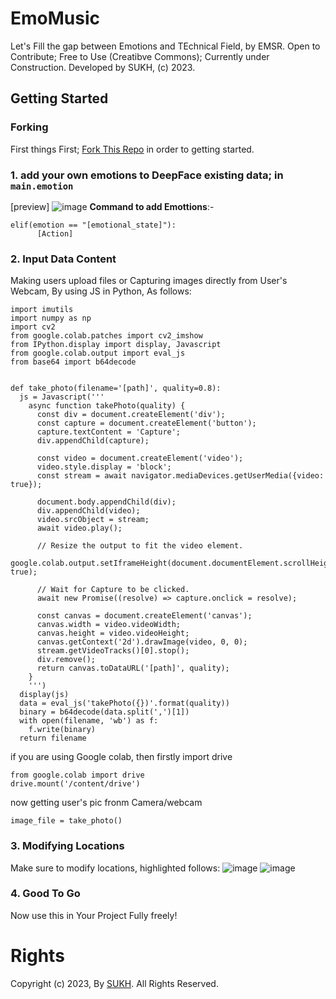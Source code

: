 # EmoMusic
Let's Fill the gap between Emotions and TEchnical Field, by EMSR.
Open to Contribute; Free to Use (Creatibve Commons); Currently under Construction.
Developed by SUKH, (c) 2023.

## Getting Started
### Forking
First things First; [Fork This Repo](https://github.com/HEYSUKH/EmoMusic/fork) in order to getting started.
### 1. add your own emotions to DeepFace existing data; in ```main.emotion```
[preview]
![image](https://github.com/HEYSUKH/EmoMusic/assets/147260152/50664d36-99af-48b3-b7be-77294ad8c6ea)
**Command to add Emottions**:-
```
elif(emotion == "[emotional_state]"):
      [Action]
```

### 2. Input Data Content
Making users upload files or Capturing images directly from User's Webcam, By using JS in Python, As follows:
```
import imutils
import numpy as np
import cv2
from google.colab.patches import cv2_imshow
from IPython.display import display, Javascript
from google.colab.output import eval_js
from base64 import b64decode


def take_photo(filename='[path]', quality=0.8):
  js = Javascript('''
    async function takePhoto(quality) {
      const div = document.createElement('div');
      const capture = document.createElement('button');
      capture.textContent = 'Capture';
      div.appendChild(capture);

      const video = document.createElement('video');
      video.style.display = 'block';
      const stream = await navigator.mediaDevices.getUserMedia({video: true});

      document.body.appendChild(div);
      div.appendChild(video);
      video.srcObject = stream;
      await video.play();

      // Resize the output to fit the video element.
      google.colab.output.setIframeHeight(document.documentElement.scrollHeight, true);

      // Wait for Capture to be clicked.
      await new Promise((resolve) => capture.onclick = resolve);

      const canvas = document.createElement('canvas');
      canvas.width = video.videoWidth;
      canvas.height = video.videoHeight;
      canvas.getContext('2d').drawImage(video, 0, 0);
      stream.getVideoTracks()[0].stop();
      div.remove();
      return canvas.toDataURL('[path]', quality);
    }
    ''')
  display(js)
  data = eval_js('takePhoto({})'.format(quality))
  binary = b64decode(data.split(',')[1])
  with open(filename, 'wb') as f:
    f.write(binary)
  return filename
```
if you are using Google colab, then firstly import drive
```
from google.colab import drive
drive.mount('/content/drive')
```
now getting user's pic fronm Camera/webcam
```
image_file = take_photo()
```

### 3. Modifying Locations
Make sure to modify locations, highlighted follows:
![image](https://github.com/HEYSUKH/EmoMusic/assets/147260152/cdd8c5b5-3fbf-44a1-b9d8-4b2bd5f21d78)
![image](https://github.com/HEYSUKH/EmoMusic/assets/147260152/79dfaf80-b0bb-4c26-a37d-786547f99c65)

### 4. Good To Go
Now use this in Your Project Fully freely!

# Rights
Copyright (c) 2023, By [SUKH](https://github.com/HEYSUKH). All Rights Reserved.
